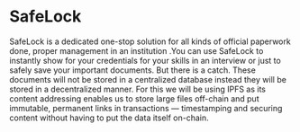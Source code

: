 
# SafeLock

SafeLock is a dedicated one-stop solution for all kinds of official paperwork done, proper management in an institution .You can use SafeLock to instantly show for your credentials for your skills in an interview or just to safely save your important documents. But there is a catch. These documents will not be stored in a centralized database instead they will be stored in a decentralized manner. For this we will be using IPFS as its content addressing enables us to store large files off-chain and put immutable, permanent links in transactions — timestamping and securing content without having to put the data itself on-chain.


